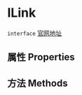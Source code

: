 # ILink
`interface` [官网地址](https://microsoft.github.io/monaco-editor/docs.html#interfaces/languages.ILink.html)
## 属性 Properties
## 方法 Methods

